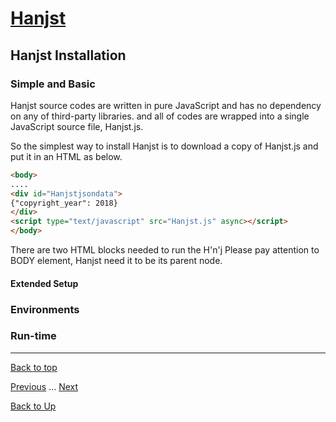# [Hanjst](/hanst/index)
## Hanjst Installation
### Simple and Basic

Hanjst source codes are written in pure JavaScript and has no dependency on any of third-party libraries. and all of codes are wrapped into a single JavaScript source file, Hanjst.js.

So the simplest way to install Hanjst is to download a copy of Hanjst.js and put it in an HTML as below.

```html
<body>
....
<div id="Hanjstjsondata">
{"copyright_year": 2018}
</div>
<script type="text/javascript" src="Hanjst.js" async></script>
</body>
```
There are two HTML blocks needed to run the H'n'j
Please pay attention to BODY element, Hanjst need it to be its parent node.

#### Extended Setup

### Environments

### Run-time


----
[Back to top](/hanjst/hanjst-install)

[Previous](./what-is-hanjst) ... [Next](./)

[Back to Up](/hanjst/index)

<!--stackedit_data:
eyJoaXN0b3J5IjpbLTE0ODE1OTYyNDUsMTgyODI4ODg5N119
-->